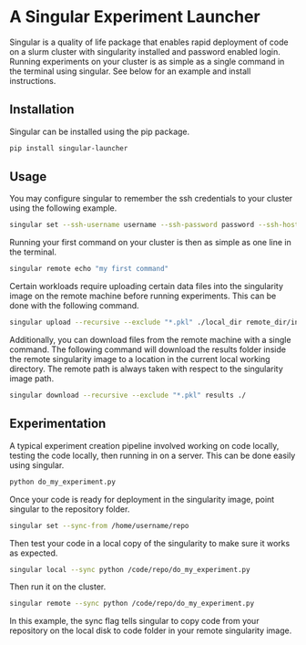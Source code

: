 # A Singular Experiment Launcher

Singular is a quality of life package that enables rapid deployment of code on a slurm cluster with singularity installed and password enabled login. Running experiments on your cluster is as simple as a single command in the terminal using singular. See below for an example and install instructions.

## Installation

Singular can be installed using the pip package.

```bash
pip install singular-launcher
```

## Usage

You may configure singular to remember the ssh credentials to your cluster using the following example.

```bash
singular set --ssh-username username --ssh-password password --ssh-host compute.example.com
```

Running your first command on your cluster is then as simple as one line in the terminal.

```bash
singular remote echo "my first command"
```

Certain workloads require uploading certain data files into the singularity image on the remote machine before running experiments. This can be done with the following command.

```bash
singular upload --recursive --exclude "*.pkl" ./local_dir remote_dir/in/image
```

Additionally, you can download files from the remote machine with a single command. The following command will download the results folder inside the remote singularity image to a location in the current local working directory. The remote path is always taken with respect to the singularity image path.

```bash
singular download --recursive --exclude "*.pkl" results ./
```

## Experimentation

A typical experiment creation pipeline involved working on code locally, testing the code locally, then running in on a server. This can be done easily using singular.

```bash
python do_my_experiment.py
```

Once your code is ready for deployment in the singularity image, point singular to the repository folder.

```bash
singular set --sync-from /home/username/repo
```

Then test your code in a local copy of the singularity to make sure it works as expected.

```bash
singular local --sync python /code/repo/do_my_experiment.py
```

Then run it on the cluster.

```bash
singular remote --sync python /code/repo/do_my_experiment.py
```

In this example, the sync flag tells singular to copy code from your repository on the local disk to code folder in your remote singularity image.


